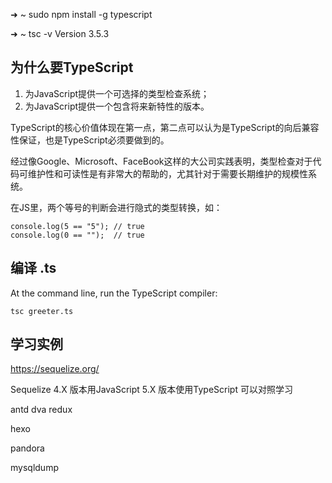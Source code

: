 ➜  ~ sudo npm install -g typescript


➜  ~ tsc -v
Version 3.5.3

## 为什么要TypeScript

1. 为JavaScript提供一个可选择的类型检查系统；
2. 为JavaScript提供一个包含将来新特性的版本。

TypeScript的核心价值体现在第一点，第二点可以认为是TypeScript的向后兼容性保证，也是TypeScript必须要做到的。

经过像Google、Microsoft、FaceBook这样的大公司实践表明，类型检查对于代码可维护性和可读性是有非常大的帮助的，尤其针对于需要长期维护的规模性系统。


在JS里，两个等号的判断会进行隐式的类型转换，如：
```
console.log(5 == "5"); // true 
console.log(0 == "");  // true
```

## 编译 .ts
At the command line, run the TypeScript compiler:

```
tsc greeter.ts
```

## 学习实例
https://sequelize.org/

Sequelize 4.X 版本用JavaScript  5.X 版本使用TypeScript  可以对照学习

antd dva  redux

hexo

pandora

mysqldump
